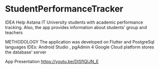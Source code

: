 # StudentPerformanceTracker
IDEA
Help Astana IT University students with academic performance tracking. Also, the app provides information about students’ group and teachers

METHODOLOGY
The application was developed on Flutter and PostgreSql languages
IDEs: Android Studio , pgAdmin 4
Google Cloud platform stores the database’ server

App Presentation
https://youtu.be/DlSflQIJN_E
